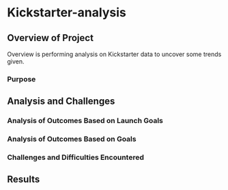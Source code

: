 # Kickstarter-analysis
## Overview of Project 
Overview is performing analysis on Kickstarter data to uncover some trends given.

### Purpose 

## Analysis and Challenges 

### Analysis of Outcomes Based on Launch Goals 

### Analysis of Outcomes Based on Goals 

### Challenges and Difficulties Encountered 

## Results 


